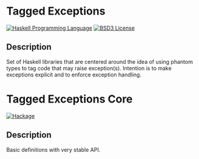 Tagged Exceptions
=================

[![Haskell Programming Language](https://img.shields.io/badge/language-Haskell-blue.svg)][Haskell.org]
[![BSD3 License](http://img.shields.io/badge/license-BSD3-brightgreen.svg)][tl;dr Legal: BSD3]


Description
-----------

Set of Haskell libraries that are centered around the idea of using phantom
types to tag code that may raise exception(s).  Intention is to make exceptions
explicit and to enforce exception handling.


Tagged Exceptions Core
======================

[![Hackage](http://img.shields.io/hackage/v/tagged-exceptions-core.svg)][Hackage: tagged-exceptions-core]


Description
-----------

Basic definitions with very stable API.



[Hackage: tagged-exceptions-core]:
  http://hackage.haskell.org/package/tagged-exceptions-core
  "tagged-exceptions-core package on Hackage"
[Haskell.org]:
  http://www.haskell.org
  "The Haskell Programming Language"
[tl;dr Legal: BSD3]:
  https://tldrlegal.com/license/bsd-3-clause-license-%28revised%29
  "BSD 3-Clause License (Revised)"
